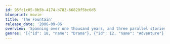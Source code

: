 ```yaml
---
id: 95fc1c05-0b5b-4174-b783-66820f5bc6d5
blueprint: movie
title: 'The Fountain'
release_date: '2006-09-06'
overview: 'Spanning over one thousand years, and three parallel stories, The Fountain is a story of love, death, spirituality, and the fragility of our existence in this world.'
genres: '[{"id": 18, "name": "Drama"}, {"id": 12, "name": "Adventure"}, {"id": 878, "name": "Science Fiction"}, {"id": 10749, "name": "Romance"}]'
---
```

